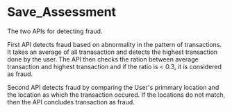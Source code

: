 # Save_Assessment

The two APIs for detecting fraud.

First API detects fraud based on abnormality in the pattern of transactions. It takes an average of all tranasaction and detects the highest transaction done by the user.
The API then checks the ration between average transaction and highest transaction and if the ratio is < 0.3, it is considered as fraud.


Second API detects fraud by comparing the User's primmary location and the location as which the transaction occured. If the locations do not match, then the API concludes transaction as fraud.

